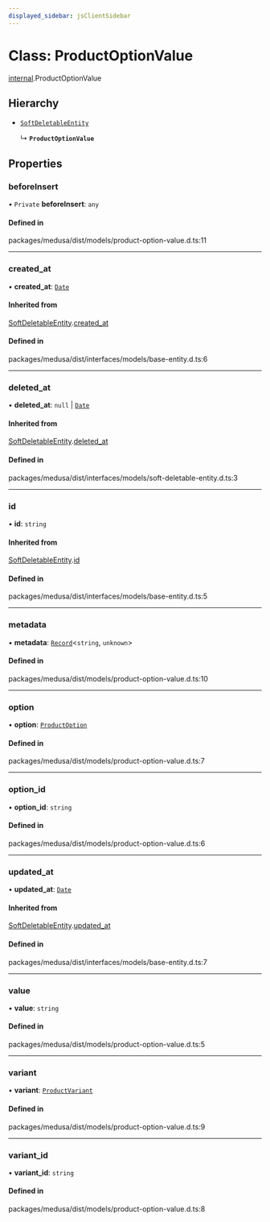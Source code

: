 ```yaml
---
displayed_sidebar: jsClientSidebar
---
```


# Class: ProductOptionValue

[internal](../modules/internal.md).ProductOptionValue

## Hierarchy

- [`SoftDeletableEntity`](internal.SoftDeletableEntity.md)

  ↳ **`ProductOptionValue`**

## Properties

### beforeInsert

• `Private` **beforeInsert**: `any`

#### Defined in

packages/medusa/dist/models/product-option-value.d.ts:11

___

### created\_at

• **created\_at**: [`Date`](../modules/internal.md#date)

#### Inherited from

[SoftDeletableEntity](internal.SoftDeletableEntity.md).[created_at](internal.SoftDeletableEntity.md#created_at)

#### Defined in

packages/medusa/dist/interfaces/models/base-entity.d.ts:6

___

### deleted\_at

• **deleted\_at**: ``null`` \| [`Date`](../modules/internal.md#date)

#### Inherited from

[SoftDeletableEntity](internal.SoftDeletableEntity.md).[deleted_at](internal.SoftDeletableEntity.md#deleted_at)

#### Defined in

packages/medusa/dist/interfaces/models/soft-deletable-entity.d.ts:3

___

### id

• **id**: `string`

#### Inherited from

[SoftDeletableEntity](internal.SoftDeletableEntity.md).[id](internal.SoftDeletableEntity.md#id)

#### Defined in

packages/medusa/dist/interfaces/models/base-entity.d.ts:5

___

### metadata

• **metadata**: [`Record`](../modules/internal.md#record)<`string`, `unknown`\>

#### Defined in

packages/medusa/dist/models/product-option-value.d.ts:10

___

### option

• **option**: [`ProductOption`](internal.ProductOption.md)

#### Defined in

packages/medusa/dist/models/product-option-value.d.ts:7

___

### option\_id

• **option\_id**: `string`

#### Defined in

packages/medusa/dist/models/product-option-value.d.ts:6

___

### updated\_at

• **updated\_at**: [`Date`](../modules/internal.md#date)

#### Inherited from

[SoftDeletableEntity](internal.SoftDeletableEntity.md).[updated_at](internal.SoftDeletableEntity.md#updated_at)

#### Defined in

packages/medusa/dist/interfaces/models/base-entity.d.ts:7

___

### value

• **value**: `string`

#### Defined in

packages/medusa/dist/models/product-option-value.d.ts:5

___

### variant

• **variant**: [`ProductVariant`](internal.ProductVariant.md)

#### Defined in

packages/medusa/dist/models/product-option-value.d.ts:9

___

### variant\_id

• **variant\_id**: `string`

#### Defined in

packages/medusa/dist/models/product-option-value.d.ts:8
